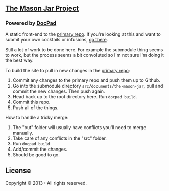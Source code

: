 ## [The Mason Jar Project](http://www.the-mason-jar.com/)

### Powered by [DocPad](http://docpad.org)

A static front-end to the [primary repo](https://github.com/the-mason-jar/the-mason-jar). If you're looking at this and want to submit your own cocktails or infusions, [go there](https://github.com/the-mason-jar/the-mason-jar).

Still a lot of work to be done here. For example the submodule thing seems to work, but the process seems a bit convoluted so I'm not sure I'm doing it the best way.

To build the site to pull in new changes in the [primary repo](https://github.com/the-mason-jar/the-mason-jar):

1. Commit any changes to the primary repo and push them up to Github.
2. Go into the submodule directory `src/documents/the-mason-jar`, pull and commit the new changes. Then push again.
3. Head back up to the root directory here. Run `docpad build`.
4. Commit this repo.
5. Push all of the things.

How to handle a tricky merge:

1. The "out" folder will usually have conflicts you'll need to merge manually.
2. Take care of any conflicts in the "src" folder.
3. Run `docpad build`
4. Add/commit the changes.
5. Should be good to go.

## License
Copyright &copy; 2013+ All rights reserved.
